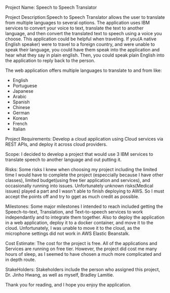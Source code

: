 Project Name: Speech to Speech Translator

Project Description:Speech to Speech Translator allows the user to translate from multiple languages to several options. The application uses IBM services to convert your voice to text, translate the text to another language, and then convert the translated text to speech using a voice you choose. This application could be helpful when traveling. If you(A native English speaker) were to travel to a foreign country, and were unable to speak their language, you could have them speak into the application and hear what they say in plain english. Then, you could speak plain English into the application to reply back to the person.

The web application offers multiple languages to translate to and from like:

* English
* Portuguese
* Japanese
* Arabic
* Spanish
* Chinese
* German
* Korean
* French
* Italian

Project Requirements: Develop a cloud application using Cloud services via REST APIs, and deploy it across cloud providers. 

Scope: I decided to develop a project that would use 3 IBM services to translate speech to another language and out putting it. 

Risks: Some risks I knew when choosing my project including the limited time I would have to complete the project (especcially because I have other classes), limited budget(using free tier application and services), and occasionally running into issues. Unfortunately unknown risks(Medical issues) played a part and I wasn't able to finish deploying to AWS. So I must accept the points off and try to gget as much credit as possible. 

Milestones: Some major milestones I intended to reach included getting the Speech-to-text, Translation, and Text-to-speech services to work independantly and to integrate them together. Also to deploy the application in a web application, deploy it to a docker container, and move it to the cloud. Unfortunately, I was unable to move it to the cloud, as the microphone settings did not work in AWS Elastic Beanstalk.

Cost Estimate: The cost for the project is free. All of the applications and Services are running on free tier. However, the project did cost me many hours of sleep, as I seemed to have chosen a much more complicated and in depth route.

StakeHolders: Stakeholders include the person who assigned this project, Dr. Jinho Hwang, as well as myself, Bradley Lamitie. 

Thank you for reading, and I hope you enjoy the application. 